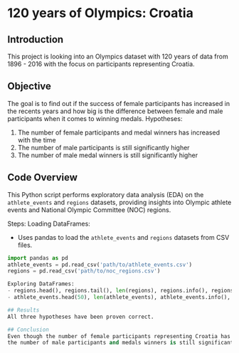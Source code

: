# 120 years of Olympics: Croatia

## Introduction
This project is looking into an Olympics dataset with 120 years of data from 1896 - 2016 with the focus on participants 
representing Croatia.

## Objective
The goal is to find out if the success of female participants has increased in the recents years and how big is the 
difference between female and male participants when it comes to winning medals.
Hypotheses:
  1. The number of female participants and medal winners has increased with the time
  2. The number of male participants is still significantly higher
  3. The number of male medal winners is still significantly higher

## Code Overview
This Python script performs exploratory data analysis (EDA) on the `athlete_events` and `regions` datasets, providing 
insights into Olympic athlete events and National Olympic Committee (NOC) regions.

Steps:
Loading DataFrames:
   - Uses pandas to load the `athlete_events` and `regions` datasets from CSV files.

   ```python
   import pandas as pd
   athlete_events = pd.read_csv('path/to/athlete_events.csv')
   regions = pd.read_csv('path/to/noc_regions.csv')

Exploring DataFrames:
   - regions.head(), regions.tail(), len(regions), regions.info(), regions.region.hist()
   - athlete_events.head(50), len(athlete_events), athlete_events.info(), athlete_events.Age.hist(), athlete_events.Sex.hist(), athlete_events.Season.hist()

## Results
All three hypotheses have been proven correct.

## Conclusion
Even though the number of female participants representing Croatia has been slowly increasing the discrepancy between
the number of male participants and medals winners is still significantly high. 


